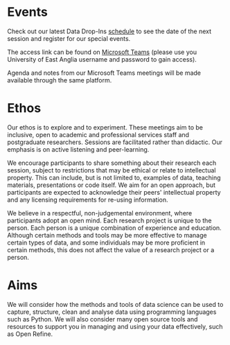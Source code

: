 # Events
Check out our latest Data Drop-Ins [schedule](https://tockify.com/arts.and.humanities/agenda?search=Drop-Ins) to see the date of the next session and register for our special events.

The access link can be found on [Microsoft Teams](https://teams.microsoft.com/l/meetup-join/19%3ameeting_YzgwNTIwYzctMTgwZi00YWIwLTg5ODctZmEyNWJiZWE0Mjg2%40thread.v2/0?context=%7B%22Tid%22%3a%22c65f8795-ba3d-4351-8a07-0865e5d8f090%22%2c%22Oid%22%3a%220c5fcc4f-1d35-444e-b736-df94425d1c56%22%7D) (please use you University of East Anglia username and password to gain access).

Agenda and notes from our Microsoft Teams meetings will be made available through the same platform.

# Ethos
Our ethos is to explore and to experiment. These meetings aim to be inclusive, open to academic and professional services staff and postgraduate researchers. Sessions are facilitated rather than didactic. Our emphasis is on active listening and peer-learning.

We encourage participants to share something about their research each session, subject to restrictions that may be ethical or relate to intellectual property. This can include, but is not limited to, examples of data, teaching materials, presentations or code itself. We aim for an open approach, but participants are expected to acknowledge their peers' intellectual property and any licensing requirements for re-using information.

We believe in a respectful, non-judgemental environment, where participants adopt an open mind. Each research project is unique to the person. Each person is a unique combination of experience and education. Although certain methods and tools may be more effective to manage certain types of data, and some individuals may be more proficient in certain methods, this does not affect the value of a research project or a person.  

# Aims
We will consider how the methods and tools of data science can be used to capture, structure, clean and analyse data using programming languages such as Python. We will also consider many open source tools and resources to support you in managing and using your data effectively, such as Open Refine.
